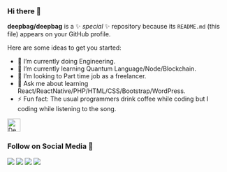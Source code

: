 ### Hi there 👋

**deepbag/deepbag** is a ✨ _special_ ✨ repository because its `README.md` (this file) appears on your GitHub profile.

Here are some ideas to get you started:

- 🔭 I’m currently doing Engineering.
- 🌱 I’m currently learning Quantum Language/Node/Blockchain.
- 👯 I’m looking to Part time job as a freelancer.
- 💬 Ask me about learning React/ReactNative/PHP/HTML/CSS/Bootstrap/WordPress.
- ⚡ Fun fact: The usual programmers drink coffee while coding but I coding while listening to the song.

<a href="https://dev.to/deepbag_">
  <img src="https://d2fltix0v2e0sb.cloudfront.net/dev-badge.svg" alt="Deep Bag's DEV Community Profile" height="30" width="30">
</a>

### Follow on Social Media 👋
[<img src="https://img.shields.io/badge/twitter-%231DA1F2.svg?&style=for-the-badge&logo=twitter&logoColor=white" />](https://twitter.com/erdeepbag) [<img src="https://img.shields.io/badge/linkedin-%230077B5.svg?&style=for-the-badge&logo=linkedin&logoColor=white" />](https://www.linkedin.com/in/deep-bag-360764170/) [<img src = "https://img.shields.io/badge/instagram-%23E4405F.svg?&style=for-the-badge&logo=instagram&logoColor=white">](https://www.instagram.com/er.deepbag/) [<img src = "https://img.shields.io/badge/facebook-%231877F2.svg?&style=for-the-badge&logo=facebook&logoColor=white">](https://www.facebook.com/deep.bagh.509/)
